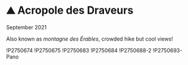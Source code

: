 # ⛰ Acropole des Draveurs
September 2021

Also known as *montagne des Érables*, crowded hike but cool views!

!P2750674
!P2750675
!P2750683
!P2750684
!P2750688-2
!P2750693-Pano
